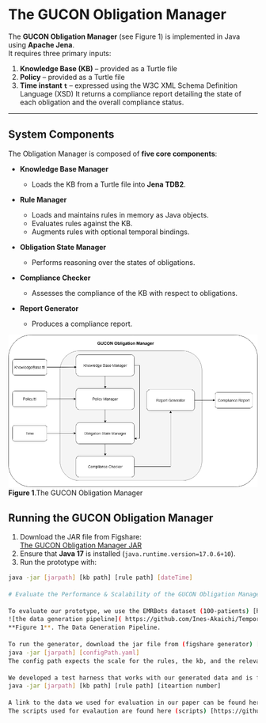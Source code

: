 # The GUCON Obligation Manager 

The **GUCON Obligation Manager** (see Figure 1) is implemented in Java using **Apache Jena**.  
It requires three primary inputs:  

1. **Knowledge Base (KB)** – provided as a Turtle file  
2. **Policy** – provided as a Turtle file  
3. **Time instant `t`** – expressed using the W3C XML Schema Definition Language (XSD)
It returns a compliance report detailing the state of each obligation and the overall compliance status.  
---
## System Components  

The Obligation Manager is composed of **five core components**:  

- **Knowledge Base Manager**  
  - Loads the KB from a Turtle file into **Jena TDB2**.  

- **Rule Manager**  
  - Loads and maintains rules in memory as Java objects.  
  - Evaluates rules against the KB.  
  - Augments rules with optional temporal bindings.  

- **Obligation State Manager**  
  - Performs reasoning over the states of obligations.  

- **Compliance Checker**  
  - Assesses the compliance of the KB with respect to obligations.  

- **Report Generator**  
  - Produces a compliance report.  

![the gucon obligation manager](https://github.com/Ines-Akaichi/Temporal-GUCON/blob/main/obligation-diagram-component.png) 
**Figure 1**.The GUCON Obligation Manager 

## Running the GUCON Obligation Manager  

1. Download the JAR file from Figshare:  
[The GUCON Obligation Manager JAR](https://figshare.com/articles/software/The_GUCON_Obligation_Manager/29941160?file=57285929)  
2. Ensure that **Java 17** is installed (`java.runtime.version=17.0.6+10`).  
3. Run the prototype with:
   
```bash
java -jar [jarpath] [kb path] [rule path] [dateTime]

# Evaluate the Performance & Scalability of the GUCON Obligation Manager 

To evaluate our prototype, we use the EMRBots dataset (100-patients) [https://figshare.com/articles/dataset/A_100-patient_database/7040039?file=12941135] with 100 patients. The dataset is converted to an RDF graph using RMLMapper and mapping rules. The input graph is then fed to our generator (Figure 2). 
![the data generation pipeline]( https://github.com/Ines-Akaichi/Temporal-GUCON/blob/main/data-generation-pipeline.png) 
**Figure 1**. The Data Generation Pipeline. 

To run the generator, download the jar file from (figshare generator) [https://figshare.com/articles/software/Evaluation_of_the_GUCON_Obligation_Manager/29941226]. Run the prototpye using the following java command: 
java -jar [jarpath] [configPath.yaml] 
The config path expects the scale for the rules, the kb, and the relevant input time, among other things (figshare config)[https://figshare.com/articles/software/Evaluation_of_the_GUCON_Obligation_Manager/29941226].

We developed a test harness that works with our generated data and is found here (figshare test) [https://figshare.com/articles/software/Evaluation_of_the_GUCON_Obligation_Manager/29941226]. To run the test harness, download the jar file and run the prototpye using the following java command: 
java -jar [jarpath] [kb path] [rule path] [iteartion number]

A link to the data we used for evaluation in our paper can be found here (figshare data)[https://figshare.com/articles/dataset/RDF_Data_For_the_EMRBots_Dataset/29941235].
The scripts used for evalaution are found here (scripts) [https://github.com/Ines-Akaichi/Temporal-GUCON/tree/main/scripts].
